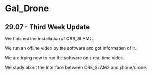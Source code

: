 # Gal_Drone

**29.07 - Third Week Update**
--------------------------------------

We finished the installation of ORB_SLAM2.

We run an offline video by the software and got information of it.

We are trying now to run the software on a real time video.

We study about the interface between ORB_SLAM2 and phone/drone.
